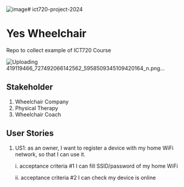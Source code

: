 ![image](https://github.com/Aueaphum2541/Ray-Folk-Pun-Project2024/assets/109651869/2d306794-0f4d-45a6-854a-e5b69226964b)# ict720-project-2024
# Yes Wheelchair 
Repo to collect example of ICT720 Course

![Uploading 419119466_727492066142562_5958509345109420164_n.png…]()

## Stakeholder
1. Wheelchair Company
2. Physical Therapy
3. Wheelchair Coach

## User Stories

1. US1: as an owner, I want to register a device with my home WiFi network, so that I can use it.

   
     i. acceptance criteria #1 I can fill SSID/password of my home WiFi


     ii. acceptance criteria #2 I can check my device is online
